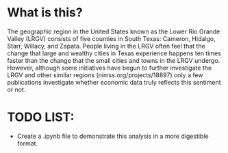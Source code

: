# What is this?
The geographic region in the United States known as the Lower Rio Grande Valley (LRGV) consists of five counties in South Texas: Cameron, Hidalgo, Starr, Willacy, and Zapata. People living in the LRGV often feel that the change that large and wealthy cities in Texas experience happens ten times faster than the change that the small cities and towns in the LRGV undergo. However, although some initiatives have begun to further investigate the LRGV and other similar regions (nimss.org/projects/18897) only a few publications investigate whether economic data truly reflects this sentiment or not.

# TODO LIST:
- Create a .ipynb file to demonstrate this analysis in a more digestible format.